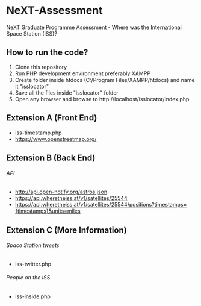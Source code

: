 # NeXT-Assessment
NeXT Graduate Programme Assessment - Where was the International Space Station (ISS)?

## How to run the code?
1. Clone this repository
2. Run PHP development environment preferably XAMPP
3. Create folder inside htdocs (C:/Program Files/XAMPP/htdocs) and name it "isslocator"
4. Save all the files inside "isslocator" folder
5. Open any browser and browse to http://localhost/isslocator/index.php

## Extension A (Front End)
- iss-timestamp.php
- https://www.openstreetmap.org/

## Extension B (Back End)

###### API
- http://api.open-notify.org/astros.json
- https://api.wheretheiss.at/v1/satellites/25544
- https://api.wheretheiss.at/v1/satellites/25544/positions?timestamps={timestamps}&units=miles

## Extension C (More Information)

###### Space Station tweets
- iss-twitter.php

###### People on the ISS
- iss-inside.php
